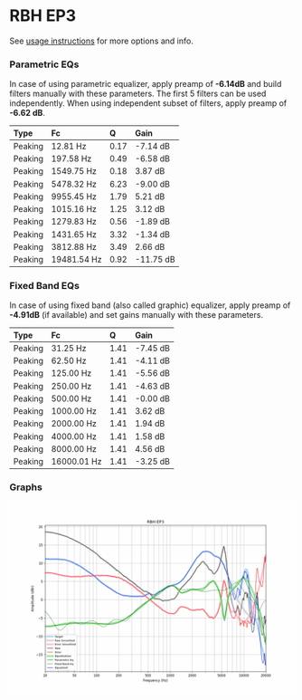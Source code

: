 # RBH EP3
See [usage instructions](https://github.com/jaakkopasanen/AutoEq#usage) for more options and info.

### Parametric EQs
In case of using parametric equalizer, apply preamp of **-6.14dB** and build filters manually
with these parameters. The first 5 filters can be used independently.
When using independent subset of filters, apply preamp of **-6.62 dB**.

| Type    | Fc          |    Q | Gain      |
|:--------|:------------|:-----|:----------|
| Peaking | 12.81 Hz    | 0.17 | -7.14 dB  |
| Peaking | 197.58 Hz   | 0.49 | -6.58 dB  |
| Peaking | 1549.75 Hz  | 0.18 | 3.87 dB   |
| Peaking | 5478.32 Hz  | 6.23 | -9.00 dB  |
| Peaking | 9955.45 Hz  | 1.79 | 5.21 dB   |
| Peaking | 1015.16 Hz  | 1.25 | 3.12 dB   |
| Peaking | 1279.83 Hz  | 0.56 | -1.89 dB  |
| Peaking | 1431.65 Hz  | 3.32 | -1.34 dB  |
| Peaking | 3812.88 Hz  | 3.49 | 2.66 dB   |
| Peaking | 19481.54 Hz | 0.92 | -11.75 dB |

### Fixed Band EQs
In case of using fixed band (also called graphic) equalizer, apply preamp of **-4.91dB**
(if available) and set gains manually with these parameters.

| Type    | Fc          |    Q | Gain     |
|:--------|:------------|:-----|:---------|
| Peaking | 31.25 Hz    | 1.41 | -7.45 dB |
| Peaking | 62.50 Hz    | 1.41 | -4.11 dB |
| Peaking | 125.00 Hz   | 1.41 | -5.56 dB |
| Peaking | 250.00 Hz   | 1.41 | -4.63 dB |
| Peaking | 500.00 Hz   | 1.41 | -0.00 dB |
| Peaking | 1000.00 Hz  | 1.41 | 3.62 dB  |
| Peaking | 2000.00 Hz  | 1.41 | 1.94 dB  |
| Peaking | 4000.00 Hz  | 1.41 | 1.58 dB  |
| Peaking | 8000.00 Hz  | 1.41 | 4.56 dB  |
| Peaking | 16000.01 Hz | 1.41 | -3.25 dB |

### Graphs
![](./RBH%20EP3.png)